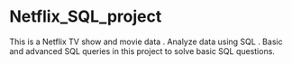 # Netflix_SQL_project

This is a Netflix TV show and movie data . Analyze data using SQL  . Basic and advanced SQL queries in this project to solve basic SQL questions. 
